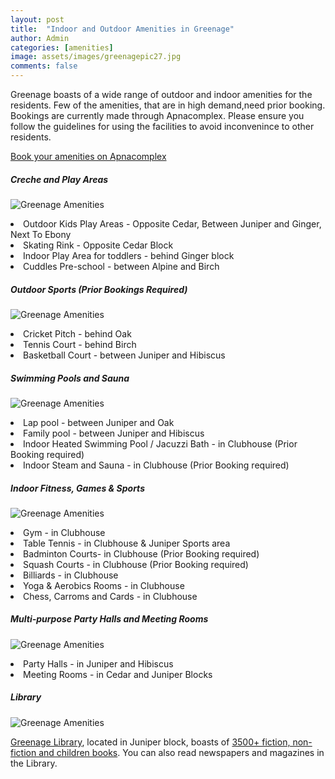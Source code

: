 ```yaml
---
layout: post
title:  "Indoor and Outdoor Amenities in Greenage"
author: Admin
categories: [amenities]
image: assets/images/greenagepic27.jpg
comments: false
---
```


<p>Greenage boasts of a wide range of outdoor and indoor amenities for the residents. Few of the amenities, that are in high demand,need prior booking. Bookings are currently made through Apnacomplex. Please ensure you follow the guidelines for using the facilities to avoid inconvenince to other residents.</p>

<p></p>
<a target="_blank" href="https://www.apnacomplex.com/facilities/directory/" class="btn btn-success">Book your amenities on Apnacomplex</a> 

##### Creche and Play Areas
<p class="mb-5"><img class="shadow-lg" src="{{site.baseurl}}/assets/images/greenagepic15.jpg" alt="Greenage Amenities" /></p>

<li>Outdoor Kids Play Areas - Opposite Cedar, Between Juniper and Ginger, Next To Ebony</li>
<li>Skating Rink - Opposite Cedar Block</li>
<li>Indoor Play Area for toddlers - behind Ginger block</li>
<li>Cuddles Pre-school - between Alpine and Birch</li>

<p></p>

##### Outdoor Sports (Prior Bookings Required)
<p class="mb-5"><img class="shadow-lg" src="{{site.baseurl}}/assets/images/amenities-tennis.png" alt="Greenage Amenities" /></p>
<li>Cricket Pitch - behind Oak</li> 
<li>Tennis Court - behind Birch</li>
<li>Basketball Court - between Juniper and Hibiscus</li>

<p></p>

##### Swimming Pools and Sauna
<p class="mb-5"><img class="shadow-lg" src="{{site.baseurl}}/assets/images/greenagepic14.jpg" alt="Greenage Amenities" /></p>
<li>Lap pool - between Juniper and Oak</li>
<li>Family pool - between Juniper and Hibiscus</li>
<li>Indoor Heated Swimming Pool / Jacuzzi Bath - in Clubhouse (Prior Booking required)</li>
<li>Indoor Steam and Sauna - in Clubhouse (Prior Booking required)</li>

<p></p>

##### Indoor Fitness, Games & Sports
<p class="mb-5"><img class="shadow-lg" src="{{site.baseurl}}/assets/images/greenagepic16.jpg" alt="Greenage Amenities" /></p>
<li>Gym - in Clubhouse</li>
<li>Table Tennis - in Clubhouse & Juniper Sports area</li>
<li>Badminton Courts- in Clubhouse (Prior Booking required)</li>
<li>Squash Courts - in  Clubhouse (Prior Booking required)</li>
<li>Billiards - in  Clubhouse </li>
<li>Yoga & Aerobics Rooms - in  Clubhouse </li>
<li>Chess, Carroms and Cards - in Clubhouse</li>

<p></p>

##### Multi-purpose Party Halls and Meeting Rooms
<p class="mb-5"><img class="shadow-lg" src="{{site.baseurl}}/assets/images/greenagepic18.jpg" alt="Greenage Amenities" /></p>
<li>Party Halls - in Juniper and Hibiscus</li>
<li>Meeting Rooms - in Cedar and Juniper Blocks</li>

<p></p>

##### Library
<p class="mb-5"><img class="shadow-lg" src="{{site.baseurl}}/assets/images/greenagepic29.png" alt="Greenage Amenities" /></p>
<p><a href="{{ site.baseurl }}/library/"> Greenage Library</a>, located in Juniper block, boasts of <a href="{{ site.baseurl }}/library/books" target="_new">3500+ fiction, non-fiction and children books</a>. You can also read newspapers and magazines in the Library. 
</p>


<p></p>








